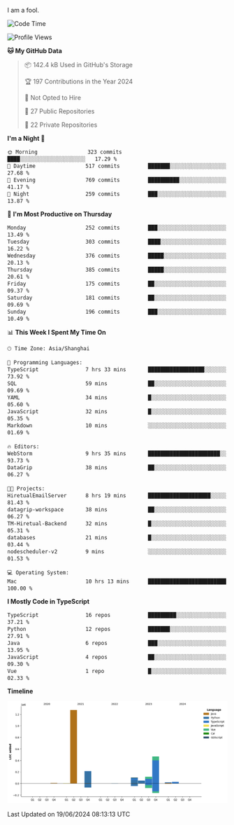 I am a fool.

<!--START_SECTION:waka-->
![Code Time](http://img.shields.io/badge/Code%20Time-1%2C500%20hrs%2057%20mins-blue)

![Profile Views](http://img.shields.io/badge/Profile%20Views-0-blue)

**🐱 My GitHub Data** 

> 📦 142.4 kB Used in GitHub's Storage 
 > 
> 🏆 197 Contributions in the Year 2024
 > 
> 🚫 Not Opted to Hire
 > 
> 📜 27 Public Repositories 
 > 
> 🔑 22 Private Repositories 
 > 
**I'm a Night 🦉** 

```text
🌞 Morning                323 commits         ████░░░░░░░░░░░░░░░░░░░░░   17.29 % 
🌆 Daytime                517 commits         ███████░░░░░░░░░░░░░░░░░░   27.68 % 
🌃 Evening                769 commits         ██████████░░░░░░░░░░░░░░░   41.17 % 
🌙 Night                  259 commits         ███░░░░░░░░░░░░░░░░░░░░░░   13.87 % 
```
📅 **I'm Most Productive on Thursday** 

```text
Monday                   252 commits         ███░░░░░░░░░░░░░░░░░░░░░░   13.49 % 
Tuesday                  303 commits         ████░░░░░░░░░░░░░░░░░░░░░   16.22 % 
Wednesday                376 commits         █████░░░░░░░░░░░░░░░░░░░░   20.13 % 
Thursday                 385 commits         █████░░░░░░░░░░░░░░░░░░░░   20.61 % 
Friday                   175 commits         ██░░░░░░░░░░░░░░░░░░░░░░░   09.37 % 
Saturday                 181 commits         ██░░░░░░░░░░░░░░░░░░░░░░░   09.69 % 
Sunday                   196 commits         ███░░░░░░░░░░░░░░░░░░░░░░   10.49 % 
```


📊 **This Week I Spent My Time On** 

```text
🕑︎ Time Zone: Asia/Shanghai

💬 Programming Languages: 
TypeScript               7 hrs 33 mins       ██████████████████░░░░░░░   73.92 % 
SQL                      59 mins             ██░░░░░░░░░░░░░░░░░░░░░░░   09.69 % 
YAML                     34 mins             █░░░░░░░░░░░░░░░░░░░░░░░░   05.60 % 
JavaScript               32 mins             █░░░░░░░░░░░░░░░░░░░░░░░░   05.35 % 
Markdown                 10 mins             ░░░░░░░░░░░░░░░░░░░░░░░░░   01.69 % 

🔥 Editors: 
WebStorm                 9 hrs 35 mins       ███████████████████████░░   93.73 % 
DataGrip                 38 mins             ██░░░░░░░░░░░░░░░░░░░░░░░   06.27 % 

🐱‍💻 Projects: 
HiretualEmailServer      8 hrs 19 mins       ████████████████████░░░░░   81.43 % 
datagrip-workspace       38 mins             ██░░░░░░░░░░░░░░░░░░░░░░░   06.27 % 
TM-Hiretual-Backend      32 mins             █░░░░░░░░░░░░░░░░░░░░░░░░   05.31 % 
databases                21 mins             █░░░░░░░░░░░░░░░░░░░░░░░░   03.44 % 
nodescheduler-v2         9 mins              ░░░░░░░░░░░░░░░░░░░░░░░░░   01.53 % 

💻 Operating System: 
Mac                      10 hrs 13 mins      █████████████████████████   100.00 % 
```

**I Mostly Code in TypeScript** 

```text
TypeScript               16 repos            █████████░░░░░░░░░░░░░░░░   37.21 % 
Python                   12 repos            ███████░░░░░░░░░░░░░░░░░░   27.91 % 
Java                     6 repos             ███░░░░░░░░░░░░░░░░░░░░░░   13.95 % 
JavaScript               4 repos             ██░░░░░░░░░░░░░░░░░░░░░░░   09.30 % 
Vue                      1 repo              █░░░░░░░░░░░░░░░░░░░░░░░░   02.33 % 
```



**Timeline**

![Lines of Code chart](https://raw.githubusercontent.com/VeejaLiu/VeejaLiu/master/assets/bar_graph.png)


 Last Updated on 19/06/2024 08:13:13 UTC
<!--END_SECTION:waka-->

